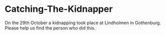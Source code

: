 # Catching-The-Kidnapper

On the 29th October a kidnapping took place at Lindholmen in Gothenburg. Please help us find the person who did this.
